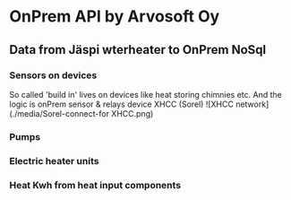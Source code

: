 # OnPrem API by Arvosoft Oy

## Data from Jäspi wterheater to OnPrem NoSql

### Sensors on devices
So called 'build in' lives on devices like heat storing chimnies etc. And the logic is onPrem sensor & relays device XHCC (Sorel)
 ![XHCC network](./media/Sorel-connect-for XHCC.png)

### Pumps

### Electric heater units

### Heat Kwh from heat input components